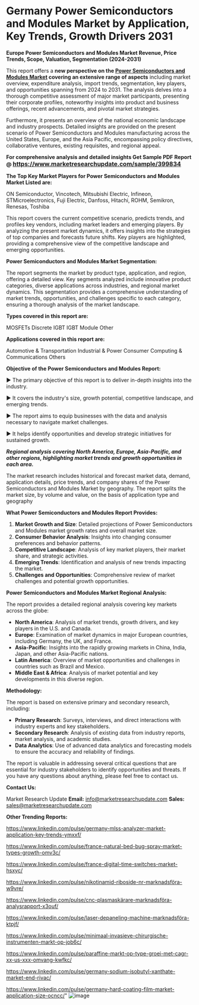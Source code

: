 # Germany Power Semiconductors and Modules Market by Application, Key Trends, Growth Drivers 2031

<strong>Europe Power Semiconductors and Modules Market Revenue, Price Trends, Scope, Valuation, Segmentation (2024-2031)</strong>

This report offers a <strong>new perspective on the <a href=https://www.marketresearchupdate.com/sample/399834>Power Semiconductors and Modules Market</a> covering an extensive range of aspects</strong> including market overview, expenditure analysis, import trends, segmentation, key players, and opportunities spanning from 2024 to 2031. The analysis delves into a thorough competitive assessment of major market participants, presenting their corporate profiles, noteworthy insights into product and business offerings, recent advancements, and pivotal market strategies.

Furthermore, it presents an overview of the national economic landscape and industry prospects. Detailed insights are provided on the present scenario of Power Semiconductors and Modules manufacturing across the United States, Europe, and the Asia Pacific, encompassing policy directives, collaborative ventures, existing requisites, and regional appeal.

<strong>For comprehensive analysis and detailed insights Get Sample PDF Report @ <a href=https://www.marketresearchupdate.com/sample/399834><font size=3 color=#0000ff>https://www.marketresearchupdate.com/sample/399834</font></a></strong>

<strong>The Top Key Market Players for Power Semiconductors and Modules Market Listed are:</strong>

ON Semiconductor, Vincotech, Mitsubishi Electric, Infineon, STMicroelectronics, Fuji Electric, Danfoss, Hitachi, ROHM, Semikron, Renesas, Toshiba

This report covers the current competitive scenario, predicts trends, and profiles key vendors, including market leaders and emerging players. By analyzing the present market dynamics, it offers insights into the strategies of top companies and forecasts future shifts. Key players are highlighted, providing a comprehensive view of the competitive landscape and emerging opportunities.

<strong>Power Semiconductors and Modules Market Segmentation:</strong>

The report segments the market by product type, application, and region, offering a detailed view. Key segments analyzed include innovative product categories, diverse applications across industries, and regional market dynamics. This segmentation provides a comprehensive understanding of market trends, opportunities, and challenges specific to each category, ensuring a thorough analysis of the market landscape.

<strong>Types covered in this report are:</strong>

MOSFETs
Discrete IGBT
IGBT Module
Other

<strong>Applications covered in this report are:</strong>

Automotive & Transportation
Industrial & Power
Consumer
Computing & Communications
Others

<strong>Objective of the Power Semiconductors and Modules Report:</strong>

▶ The primary objective of this report is to deliver in-depth insights into the industry.

▶ It covers the industry's size, growth potential, competitive landscape, and emerging trends.

▶ The report aims to equip businesses with the data and analysis necessary to navigate market challenges.

▶ It helps identify opportunities and develop strategic initiatives for sustained growth.

<strong><em>Regional analysis covering North America, Europe, Asia-Pacific, and other regions, highlighting market trends and growth opportunities in each area.</em></strong>

The market research includes historical and forecast market data, demand, application details, price trends, and company shares of the Power Semiconductors and Modules Market by geography. The report splits the market size, by volume and value, on the basis of application type and geography

<strong>What Power Semiconductors and Modules Report Provides:</strong>
<ol>
  <li><strong>Market Growth and Size</strong>: Detailed projections of Power Semiconductors and Modules market growth rates and overall market size.</li>
  <li><strong>Consumer Behavior Analysis</strong>: Insights into changing consumer preferences and behavior patterns.</li>
  <li><strong>Competitive Landscape</strong>: Analysis of key market players, their market share, and strategic activities.</li>
  <li><strong>Emerging Trends</strong>: Identification and analysis of new trends impacting the market.</li>
  <li><strong>Challenges and Opportunities</strong>: Comprehensive review of market challenges and potential growth opportunities.</li>
</ol>

<strong>Power Semiconductors and Modules Market Regional Analysis:</strong>

The report provides a detailed regional analysis covering key markets across the globe:
<ul>
  <li><strong>North America</strong>: Analysis of market trends, growth drivers, and key players in the U.S. and Canada.</li>
  <li><strong>Europe</strong>: Examination of market dynamics in major European countries, including Germany, the UK, and France.</li>
  <li><strong>Asia-Pacific</strong>: Insights into the rapidly growing markets in China, India, Japan, and other Asia-Pacific nations.</li>
  <li><strong>Latin America</strong>: Overview of market opportunities and challenges in countries such as Brazil and Mexico.</li>
  <li><strong>Middle East &amp; Africa</strong>: Analysis of market potential and key developments in this diverse region.</li>
</ul>

<strong>Methodology:</strong>

The report is based on extensive primary and secondary research, including:
<ul>
  <li><strong>Primary Research</strong>: Surveys, interviews, and direct interactions with industry experts and key stakeholders.</li>
  <li><strong>Secondary Research</strong>: Analysis of existing data from industry reports, market analysis, and academic studies.</li>
  <li><strong>Data Analytics</strong>: Use of advanced data analytics and forecasting models to ensure the accuracy and reliability of findings.</li>
</ul>
The report is valuable in addressing several critical questions that are essential for industry stakeholders to identify opportunities and threats. If you have any questions about anything, please feel free to contact us.

<strong>Contact Us:</strong>

Market Research Update
<strong>Email:</strong> info@marketresearchupdate.com
<strong>Sales:</strong> sales@marketresearchupdate.com

<strong>Other Trending Reports:</strong>

<a href=https://www.linkedin.com/pulse/germany-mlss-analyzer-market-application-key-trends-ymxxf/>https://www.linkedin.com/pulse/germany-mlss-analyzer-market-application-key-trends-ymxxf/</a>

<a href=https://www.linkedin.com/pulse/france-natural-bed-bug-spray-market-types-growth-omv3c/>https://www.linkedin.com/pulse/france-natural-bed-bug-spray-market-types-growth-omv3c/</a>

<a href=https://www.linkedin.com/pulse/france-digital-time-switches-market-hsxyc/>https://www.linkedin.com/pulse/france-digital-time-switches-market-hsxyc/</a>

<a href=https://www.linkedin.com/pulse/nikotinamid-riboside-nr-marknadsföra-w9vre/>https://www.linkedin.com/pulse/nikotinamid-riboside-nr-marknadsföra-w9vre/</a>

<a href=https://www.linkedin.com/pulse/cnc-plasmaskärare-marknadsföra-analysrapport-x3ouf/>https://www.linkedin.com/pulse/cnc-plasmaskärare-marknadsföra-analysrapport-x3ouf/</a>

<a href=https://www.linkedin.com/pulse/laser-depaneling-machine-marknadsföra-ktpjf/>https://www.linkedin.com/pulse/laser-depaneling-machine-marknadsföra-ktpjf/</a>

<a href=https://www.linkedin.com/pulse/minimaal-invasieve-chirurgische-instrumenten-markt-op-job6c/>https://www.linkedin.com/pulse/minimaal-invasieve-chirurgische-instrumenten-markt-op-job6c/</a>

<a href=https://www.linkedin.com/pulse/paraffine-markt-op-type-groei-met-cagr-xx-us-xxx-omvang-kwfkc/>https://www.linkedin.com/pulse/paraffine-markt-op-type-groei-met-cagr-xx-us-xxx-omvang-kwfkc/</a>

<a href=https://www.linkedin.com/pulse/germany-sodium-isobutyl-xanthate-market-end-rivac/>https://www.linkedin.com/pulse/germany-sodium-isobutyl-xanthate-market-end-rivac/</a>

<a href=https://www.linkedin.com/pulse/germany-hard-coating-film-market-application-size-ocncc/>https://www.linkedin.com/pulse/germany-hard-coating-film-market-application-size-ocncc/</a>"
![image](https://github.com/user-attachments/assets/5be132e2-a68c-4b85-90c1-33ed4e50aee3)
